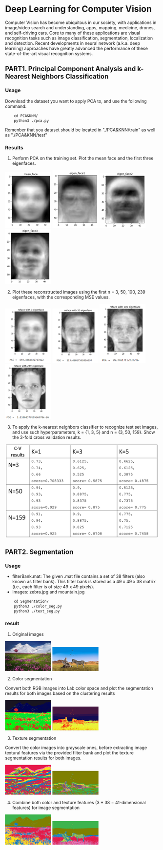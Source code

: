 # Deep Learning for Computer Vision
Computer Vision has become ubiquitous in our society, with applications in image/video search and understanding, apps, mapping, medicine, drones, and self-driving cars. Core to many of these applications are visual recognition tasks such as image classification, segmentation, localization and detection. Recent developments in neural network (a.k.a. deep learning) approaches have greatly advanced the performance of these state-of-the-art visual recognition systems.

## PART1. Principal Component Analysis and k-Nearest Neighbors Classification

### Usage
Download the dataset you want to apply PCA to, and use the following command:
```
    cd PCA&KNN/
    python3 ./pca.py
```
Remenber that you dataset should be located in "./PCA&KNN/train" as well as "./PCA&KNN/test"

### Results
1. Perform PCA on the training set. Plot the mean face and the first three eigenfaces.


<img src="https://github.com/PierreSue/Deep-Learning-for-Computer-Vision/blob/master/PCA%26KNN/eigenface/mean_face.PNG" width="30%" height="30%"> <img src="https://github.com/PierreSue/Deep-Learning-for-Computer-Vision/blob/master/PCA%26KNN/eigenface/eigenface_1.PNG" width="30%" height="30%"> <img src="https://github.com/PierreSue/Deep-Learning-for-Computer-Vision/blob/master/PCA%26KNN/eigenface/eigenface_2.PNG" width="30%" height="30%"> <img src="https://github.com/PierreSue/Deep-Learning-for-Computer-Vision/blob/master/PCA%26KNN/eigenface/eigenface_3.PNG" width="30%" height="30%">

2. Plot these reconstructed images using the first n = 3, 50, 100, 239 eigenfaces, with the corresponding MSE values.

<img src="https://github.com/PierreSue/Deep-Learning-for-Computer-Vision/blob/master/PCA%26KNN/reconstruction/eig3.PNG" width="30%" height="30%"> <img src="https://github.com/PierreSue/Deep-Learning-for-Computer-Vision/blob/master/PCA%26KNN/reconstruction/eig50.PNG" width="30%" height="30%"> <img src="https://github.com/PierreSue/Deep-Learning-for-Computer-Vision/blob/master/PCA%26KNN/reconstruction/eig100.PNG" width="30%" height="30%"> <img src="https://github.com/PierreSue/Deep-Learning-for-Computer-Vision/blob/master/PCA%26KNN/reconstruction/eig239.PNG" width="30%" height="30%">

3. To apply the k-nearest neighbors classifier to recognize test set images, and use such hyperparameters, k = {1, 3, 5} and n = {3, 50, 159}. Show the 3-fold cross validation results.

![KNN-results](https://github.com/PierreSue/Deep-Learning-for-Computer-Vision/blob/master/PCA%26KNN/KNN-results.png)

## PART2. Segmentation

### Usage
* filterBank.mat: The given .mat file contains a set of 38 filters (also known as filter
bank). This filter bank is stored as a 49 x 49 x 38 matrix (i.e., each filter is of size 49 x
49 pixels).
* Images: zebra.jpg and mountain.jpg
```
    cd Segmentation/
    python3 ./color_seg.py
    python3 ./text_seg.py
```
### result
1. Original images

<img src="https://github.com/PierreSue/Deep-Learning-for-Computer-Vision/blob/master/Segmentation/mountain.jpg" width="30%" height="30%"> <img src="https://github.com/PierreSue/Deep-Learning-for-Computer-Vision/blob/master/Segmentation/zebra.jpg" width="30%" height="30%">

2. Color segmentation

Convert both RGB images into Lab color space and plot the segmentation results for both images based on the clustering results

<img src="https://github.com/PierreSue/Deep-Learning-for-Computer-Vision/blob/master/Segmentation/color_segmentation/Mountain.PNG" width="30%" height="30%"> <img src="https://github.com/PierreSue/Deep-Learning-for-Computer-Vision/blob/master/Segmentation/color_segmentation/Zebra.PNG" width="30%" height="30%">


3. Texture segmentation

Convert the color images into grayscale ones, before extracting image textural features via the provided filter bank and plot the texture segmentation results for both images.

<img src="https://github.com/PierreSue/Deep-Learning-for-Computer-Vision/blob/master/Segmentation/texture_segmentation/Mountain.jpg" width="30%" height="30%"> <img src="https://github.com/PierreSue/Deep-Learning-for-Computer-Vision/blob/master/Segmentation/texture_segmentation/Zebra.jpg" width="30%" height="30%">

4. Combine both color and texture features (3 + 38 = 41-dimensional features) for
image segmentation

<img src="https://github.com/PierreSue/Deep-Learning-for-Computer-Vision/blob/master/Segmentation/combined_segmentation/Mountain.jpg" width="30%" height="30%"> <img src="https://github.com/PierreSue/Deep-Learning-for-Computer-Vision/blob/master/Segmentation/combined_segmentation/Zebra.jpg" width="30%" height="30%">
